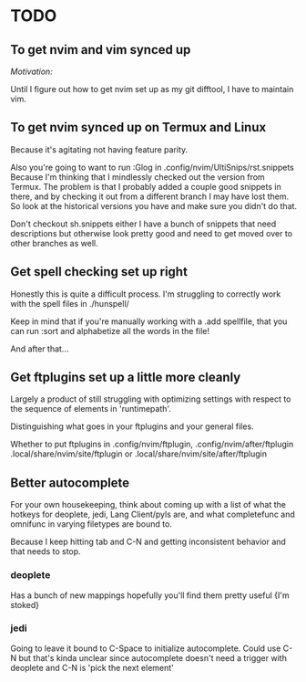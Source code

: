 # TODO

## To get nvim and vim synced up

*Motivation:*

Until I figure out how to get nvim set up as my git difftool, I have to maintain vim.

## To get nvim synced up on Termux and Linux

Because it's agitating not having feature parity.

Also you're going to want to run :Glog in .config/nvim/UltiSnips/rst.snippets
Because I'm thinking that I mindlessly checked out the version from Termux.
The problem is that I probably added a couple good snippets in there, and by
checking it out from a different branch I may have lost them. So look at the
historical versions you have and make sure you didn't do that.

Don't checkout sh.snippets either I have a bunch of snippets that need
descriptions but otherwise look pretty good and need to get moved over
to other branches as well.

## Get spell checking set up right

Honestly this is quite a difficult process. I'm struggling to correctly work
with the spell files in ./hunspell/

Keep in mind that if you're manually working with a .add spellfile, that you
can run :sort and alphabetize all the words in the file!

And after that...

## Get ftplugins set up a little more cleanly

Largely a product of still struggling with optimizing settings with respect to
the sequence of elements in 'runtimepath'.

Distinguishing what goes in your ftplugins and your general files.

Whether to put ftplugins in .config/nvim/ftplugin, .config/nvim/after/ftplugin
.local/share/nvim/site/ftplugin or .local/share/nvim/site/after/ftplugin

## Better autocomplete

For your own housekeeping, think about coming up with a list of what the
hotkeys for deoplete, jedi, Lang Client/pyls are, and what completefunc and
omnifunc in varying filetypes are bound to.

Because I keep hitting tab and C-N and getting inconsistent behavior and
that needs to stop.

### deoplete

Has a bunch of new mappings hopefully you'll find them pretty useful {I'm stoked}

### jedi

Going to leave it bound to C-Space to initialize autocomplete. Could use C-N
but that's kinda unclear since autocomplete doesn't need a trigger with
deoplete and C-N is 'pick the next element'
